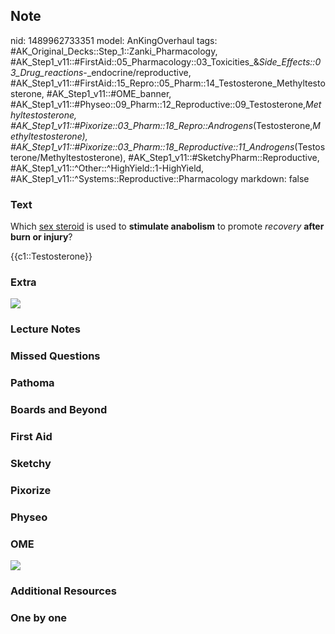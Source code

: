## Note
nid: 1489962733351
model: AnKingOverhaul
tags: #AK_Original_Decks::Step_1::Zanki_Pharmacology, #AK_Step1_v11::#FirstAid::05_Pharmacology::03_Toxicities_&_Side_Effects::03_Drug_reactions_-_endocrine/reproductive, #AK_Step1_v11::#FirstAid::15_Repro::05_Pharm::14_Testosterone_Methyltestosterone, #AK_Step1_v11::#OME_banner, #AK_Step1_v11::#Physeo::09_Pharm::12_Reproductive::09_Testosterone,_Methyltestosterone, #AK_Step1_v11::#Pixorize::03_Pharm::18_Repro::Androgens_(Testosterone,_Methyltestosterone), #AK_Step1_v11::#Pixorize::03_Pharm::18_Reproductive::11_Androgens_(Testosterone/Methyltestosterone), #AK_Step1_v11::#SketchyPharm::Reproductive, #AK_Step1_v11::^Other::^HighYield::1-HighYield, #AK_Step1_v11::^Systems::Reproductive::Pharmacology
markdown: false

### Text
Which <u>sex steroid</u> is used to <b>stimulate anabolism</b> to
promote <i>recovery</i> <b>after burn or injury</b>?
<div>
  {{c1::Testosterone}}
</div>

### Extra
<img src="paste-296460117606565.jpg">

### Lecture Notes


### Missed Questions


### Pathoma


### Boards and Beyond


### First Aid


### Sketchy


### Pixorize


### Physeo


### OME
<div class="ome-widget">
  <a href="https://onlinemeded.org?ref=anki"><img src=
  "_OME_AnkiFlashcards_General_4.png"></a>
</div>

### Additional Resources


### One by one

